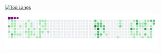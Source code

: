 [![Top Langs](https://github-readme-stats.vercel.app/api/top-langs/?username=eebbuunn&layout=compact&theme=dark)](https://github.com/anuraghazra/github-readme-stats)

![snake gif](https://github.com/eebbuunn/eebbuunn/blob/output/github-contribution-grid-snake.gif)
